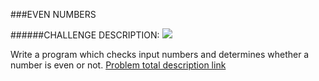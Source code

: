 ###EVEN NUMBERS

######CHALLENGE DESCRIPTION:
<img src="https://www.codeeval.com/static/images/kbase/even_numbers.png">

Write a program which checks input numbers and determines whether a number is even or not.
[Problem total description link](https://www.codeeval.com/open_challenges/100/) 
